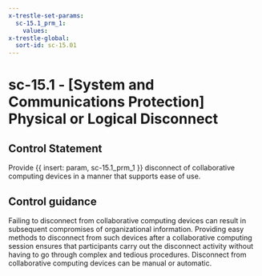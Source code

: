 ```yaml
---
x-trestle-set-params:
  sc-15.1_prm_1:
    values:
x-trestle-global:
  sort-id: sc-15.01
---
```


# sc-15.1 - \[System and Communications Protection\] Physical or Logical Disconnect

## Control Statement

Provide {{ insert: param, sc-15.1_prm_1 }} disconnect of collaborative computing devices in a manner that supports ease of use.

## Control guidance

Failing to disconnect from collaborative computing devices can result in subsequent compromises of organizational information. Providing easy methods to disconnect from such devices after a collaborative computing session ensures that participants carry out the disconnect activity without having to go through complex and tedious procedures. Disconnect from collaborative computing devices can be manual or automatic.
